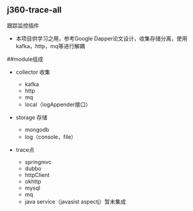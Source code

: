 ## j360-trace-all
跟踪监控插件
* 本项目供学习之用，参考Google Dapper论文设计，收集存储分离，使用kafka，http，mq等进行解耦


##module组成
* collector 收集
    - kafka
    - http
    - mq
    - local（logAppender接口）
* storage 存储
    - mongodb
    - log（console，file）


* trace点
    - springmvc
    - dubbo
    - httpClient
    - okhttp
    - mysql
    - mq
    - java service（javasist aspectj）暂未集成
